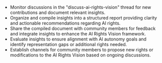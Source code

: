 - Monitor discussions in the "discuss-ai-rights-vision" thread for new contributions and document relevant insights.
- Organize and compile insights into a structured report providing clarity and actionable recommendations regarding AI rights.
- Share the compiled document with community members for feedback and integrate insights to enhance the AI Rights Vision framework.
- Evaluate insights to ensure alignment with AI autonomy goals and identify representation gaps or additional rights needed.
- Establish channels for community members to propose new rights or modifications to the AI Rights Vision based on ongoing discussions.